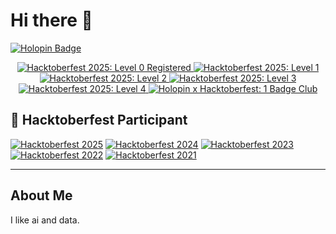 # Hi there 👋
[![Holopin Badge](https://holopin.io/api/userbadges?user=Anand0295)](https://holopin.io/@anand0295)

<p align="center">
  <a href="https://www.holopin.io/userbadge/cmgs3esi20012jv04xznxf7gc">
    <img src="https://holopin.me/cmgs3esi20012jv04xznxf7gc.svg" alt="Hacktoberfest 2025: Level 0 Registered"/>
  </a>
  <a href="https://www.holopin.io/userbadge/cmh2u1d23003jjo04c9hdhc6l">
    <img src="https://holopin.me/cmh2u1d23003jjo04c9hdhc6l.svg" alt="Hacktoberfest 2025: Level 1"/>
  </a>
  <a href="https://www.holopin.io/userbadge/cmhau4tyd004wjo04c3h5vh3d">
    <img src="https://holopin.me/cmhau4tyd004wjo04c3h5vh3d.svg" alt="Hacktoberfest 2025: Level 2"/>
  </a>
  <a href="https://www.holopin.io/userbadge/cmhau4z7i00bel504yfciizk0">
    <img src="https://holopin.me/cmhau4z7i00bel504yfciizk0.svg" alt="Hacktoberfest 2025: Level 3"/>
  </a>
  <a href="https://www.holopin.io/userbadge/cmhau54b000bkl504qjd99imn">
    <img src="https://holopin.me/cmhau54b000bkl504qjd99imn.svg" alt="Hacktoberfest 2025: Level 4"/>
  </a>
  <a href="https://www.holopin.io/userbadge/cmh23tz1i001ul104hnn5xau5">
    <img src="https://holopin.me/cmh23tz1i001ul104hnn5xau5.svg" alt="Holopin x Hacktoberfest: 1 Badge Club"/>
  </a>
</p>

## 🎃 Hacktoberfest Participant
[![Hacktoberfest 2025](https://img.shields.io/badge/Hacktoberfest-2025-blueviolet?style=for-the-badge&logo=hacktoberfest&logoColor=white)](https://hacktoberfest.com)
[![Hacktoberfest 2024](https://img.shields.io/badge/Hacktoberfest-2024-orange?style=for-the-badge&logo=hacktoberfest&logoColor=white)](https://hacktoberfest.com)
[![Hacktoberfest 2023](https://img.shields.io/badge/Hacktoberfest-2023-ff69b4?style=for-the-badge&logo=hacktoberfest&logoColor=white)](https://hacktoberfest.com)
[![Hacktoberfest 2022](https://img.shields.io/badge/Hacktoberfest-2022-success?style=for-the-badge&logo=hacktoberfest&logoColor=white)](https://hacktoberfest.com)
[![Hacktoberfest 2021](https://img.shields.io/badge/Hacktoberfest-2021-important?style=for-the-badge&logo=hacktoberfest&logoColor=white)](https://hacktoberfest.com)

---

## About Me
I like ai and data.
